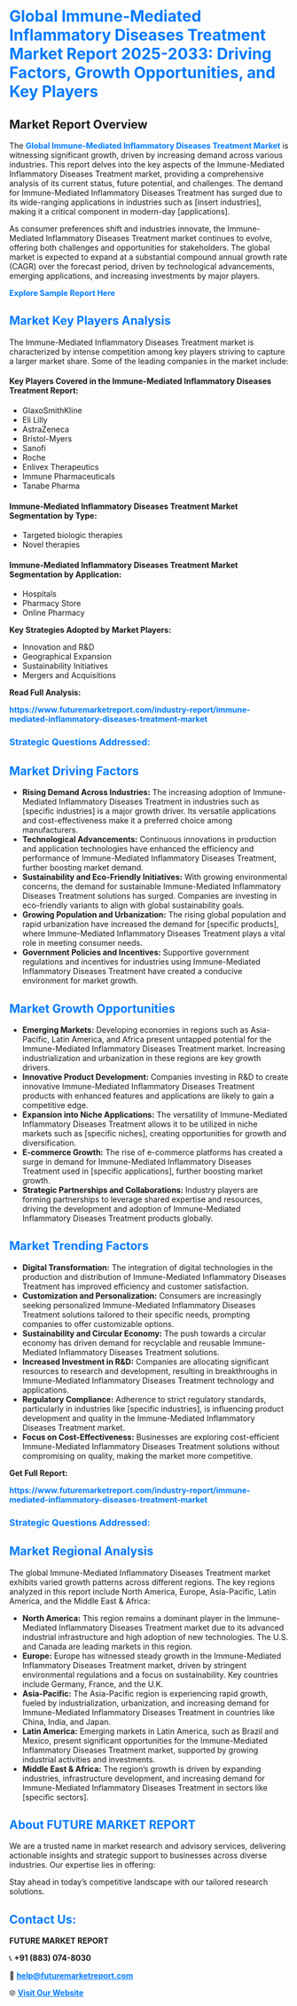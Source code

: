 <h1 style="color: #007BFF;">Global Immune-Mediated Inflammatory Diseases Treatment Market Report 2025-2033: Driving Factors, Growth Opportunities, and Key Players</h1>

<section id="overview">
<h2>Market Report Overview</h2>
<p>The <a href="https://www.futuremarketreport.com/industry-report/immune-mediated-inflammatory-diseases-treatment-market" style="color: #007BFF; text-decoration: none;"><strong>Global Immune-Mediated Inflammatory Diseases Treatment Market</strong></a> is witnessing significant growth, driven by increasing demand across various industries. This report delves into the key aspects of the Immune-Mediated Inflammatory Diseases Treatment market, providing a comprehensive analysis of its current status, future potential, and challenges. The demand for Immune-Mediated Inflammatory Diseases Treatment has surged due to its wide-ranging applications in industries such as [insert industries], making it a critical component in modern-day [applications].</p>
<p>As consumer preferences shift and industries innovate, the Immune-Mediated Inflammatory Diseases Treatment market continues to evolve, offering both challenges and opportunities for stakeholders. The global market is expected to expand at a substantial compound annual growth rate (CAGR) over the forecast period, driven by technological advancements, emerging applications, and increasing investments by major players.</p>
</section>

<section id="overview">
<p><a href="https://www.futuremarketreport.com/request-sample/reportId=108584" style="color: #007BFF; text-decoration: none;"><strong>Explore Sample Report Here</strong></a></p>
</section>

<section id="key-players">
<h2 style="color: #007BFF;">Market Key Players Analysis</h2>
<p>The Immune-Mediated Inflammatory Diseases Treatment market is characterized by intense competition among key players striving to capture a larger market share. Some of the leading companies in the market include:</p>
<h4>Key Players Covered in the Immune-Mediated Inflammatory Diseases Treatment Report:</h4>
<ul><li>GlaxoSmithKline</li><li>Eli Lilly</li><li>AstraZeneca</li><li>Bristol-Myers</li><li>Sanofi</li><li>Roche</li><li>Enlivex Therapeutics</li><li>Immune Pharmaceuticals</li><li>Tanabe Pharma</li></ul>
<h4>Immune-Mediated Inflammatory Diseases Treatment Market Segmentation by Type:</h4>
<ul><li>Targeted biologic therapies</li><li>Novel therapies</li></ul>

<h4>Immune-Mediated Inflammatory Diseases Treatment Market Segmentation by Application:</h4>
<ul><li>Hospitals</li><li>Pharmacy Store</li><li>Online Pharmacy</li></ul>
<p><strong>Key Strategies Adopted by Market Players:</strong></p>
<ul>
<li>Innovation and R&D</li>
<li>Geographical Expansion</li>
<li>Sustainability Initiatives</li>
<li>Mergers and Acquisitions</li>
</ul>
</section>

<section>
<p><strong>Read Full Analysis: </strong></p><a href="https://www.futuremarketreport.com/industry-report/immune-mediated-inflammatory-diseases-treatment-market" style="color: #007BFF; text-decoration: none;"><strong>https://www.futuremarketreport.com/industry-report/immune-mediated-inflammatory-diseases-treatment-market</strong></a>
<h3 style="color: #007BFF;">Strategic Questions Addressed:</h3>
</section>

<section id="driving-factors">
<h2 style="color: #007BFF;">Market Driving Factors</h2>
<ul>
<li><strong>Rising Demand Across Industries:</strong> The increasing adoption of Immune-Mediated Inflammatory Diseases Treatment in industries such as [specific industries] is a major growth driver. Its versatile applications and cost-effectiveness make it a preferred choice among manufacturers.</li>
<li><strong>Technological Advancements:</strong> Continuous innovations in production and application technologies have enhanced the efficiency and performance of Immune-Mediated Inflammatory Diseases Treatment, further boosting market demand.</li>
<li><strong>Sustainability and Eco-Friendly Initiatives:</strong> With growing environmental concerns, the demand for sustainable Immune-Mediated Inflammatory Diseases Treatment solutions has surged. Companies are investing in eco-friendly variants to align with global sustainability goals.</li>
<li><strong>Growing Population and Urbanization:</strong> The rising global population and rapid urbanization have increased the demand for [specific products], where Immune-Mediated Inflammatory Diseases Treatment plays a vital role in meeting consumer needs.</li>
<li><strong>Government Policies and Incentives:</strong> Supportive government regulations and incentives for industries using Immune-Mediated Inflammatory Diseases Treatment have created a conducive environment for market growth.</li>
</ul>
</section>

<section id="growth-opportunities">
<h2 style="color: #007BFF;">Market Growth Opportunities</h2>
<ul>
<li><strong>Emerging Markets:</strong> Developing economies in regions such as Asia-Pacific, Latin America, and Africa present untapped potential for the Immune-Mediated Inflammatory Diseases Treatment market. Increasing industrialization and urbanization in these regions are key growth drivers.</li>
<li><strong>Innovative Product Development:</strong> Companies investing in R&D to create innovative Immune-Mediated Inflammatory Diseases Treatment products with enhanced features and applications are likely to gain a competitive edge.</li>
<li><strong>Expansion into Niche Applications:</strong> The versatility of Immune-Mediated Inflammatory Diseases Treatment allows it to be utilized in niche markets such as [specific niches], creating opportunities for growth and diversification.</li>
<li><strong>E-commerce Growth:</strong> The rise of e-commerce platforms has created a surge in demand for Immune-Mediated Inflammatory Diseases Treatment used in [specific applications], further boosting market growth.</li>
<li><strong>Strategic Partnerships and Collaborations:</strong> Industry players are forming partnerships to leverage shared expertise and resources, driving the development and adoption of Immune-Mediated Inflammatory Diseases Treatment products globally.</li>
</ul>
</section>

<section id="trending-factors">
<h2 style="color: #007BFF;">Market Trending Factors</h2>
<ul>
<li><strong>Digital Transformation:</strong> The integration of digital technologies in the production and distribution of Immune-Mediated Inflammatory Diseases Treatment has improved efficiency and customer satisfaction.</li>
<li><strong>Customization and Personalization:</strong> Consumers are increasingly seeking personalized Immune-Mediated Inflammatory Diseases Treatment solutions tailored to their specific needs, prompting companies to offer customizable options.</li>
<li><strong>Sustainability and Circular Economy:</strong> The push towards a circular economy has driven demand for recyclable and reusable Immune-Mediated Inflammatory Diseases Treatment solutions.</li>
<li><strong>Increased Investment in R&D:</strong> Companies are allocating significant resources to research and development, resulting in breakthroughs in Immune-Mediated Inflammatory Diseases Treatment technology and applications.</li>
<li><strong>Regulatory Compliance:</strong> Adherence to strict regulatory standards, particularly in industries like [specific industries], is influencing product development and quality in the Immune-Mediated Inflammatory Diseases Treatment market.</li>
<li><strong>Focus on Cost-Effectiveness:</strong> Businesses are exploring cost-efficient Immune-Mediated Inflammatory Diseases Treatment solutions without compromising on quality, making the market more competitive.</li>
</ul>
</section>

<section>
<p><strong>Get Full Report: </strong></p><a href="https://www.futuremarketreport.com/industry-report/immune-mediated-inflammatory-diseases-treatment-market" style="color: #007BFF; text-decoration: none;"><strong>https://www.futuremarketreport.com/industry-report/immune-mediated-inflammatory-diseases-treatment-market</strong></a>
<h3 style="color: #007BFF;">Strategic Questions Addressed:</h3>
</section>


<section id="regional-analysis">
<h2 style="color: #007BFF;">Market Regional Analysis</h2>
<p>The global Immune-Mediated Inflammatory Diseases Treatment market exhibits varied growth patterns across different regions. The key regions analyzed in this report include North America, Europe, Asia-Pacific, Latin America, and the Middle East & Africa:</p>
<ul>
<li><strong>North America:</strong> This region remains a dominant player in the Immune-Mediated Inflammatory Diseases Treatment market due to its advanced industrial infrastructure and high adoption of new technologies. The U.S. and Canada are leading markets in this region.</li>
<li><strong>Europe:</strong> Europe has witnessed steady growth in the Immune-Mediated Inflammatory Diseases Treatment market, driven by stringent environmental regulations and a focus on sustainability. Key countries include Germany, France, and the U.K.</li>
<li><strong>Asia-Pacific:</strong> The Asia-Pacific region is experiencing rapid growth, fueled by industrialization, urbanization, and increasing demand for Immune-Mediated Inflammatory Diseases Treatment in countries like China, India, and Japan.</li>
<li><strong>Latin America:</strong> Emerging markets in Latin America, such as Brazil and Mexico, present significant opportunities for the Immune-Mediated Inflammatory Diseases Treatment market, supported by growing industrial activities and investments.</li>
<li><strong>Middle East & Africa:</strong> The region’s growth is driven by expanding industries, infrastructure development, and increasing demand for Immune-Mediated Inflammatory Diseases Treatment in sectors like [specific sectors].</li>
</ul>
</section>

<footer>
<h2 style="color: #007BFF;">About FUTURE MARKET REPORT</h2>
<p>We are a trusted name in market research and advisory services, delivering actionable insights and strategic support to businesses across diverse industries. Our expertise lies in offering:</p>

<p>Stay ahead in today’s competitive landscape with our tailored research solutions.</p>

<h2 style="color: #007BFF;">Contact Us:</h2>
<p><strong>FUTURE MARKET REPORT</strong></p>
<p>📞 <strong>+91 (883) 074-8030</strong></p>
<p>📧 <strong><a href="mailto:help@futuremarketreport.com" style="color: #007BFF;">help@futuremarketreport.com</a></strong></p>
<p>🌐 <strong><a href="https://www.futuremarketreport.com/" style="color: #007BFF;">Visit Our Website</a></strong></p>
</footer>
